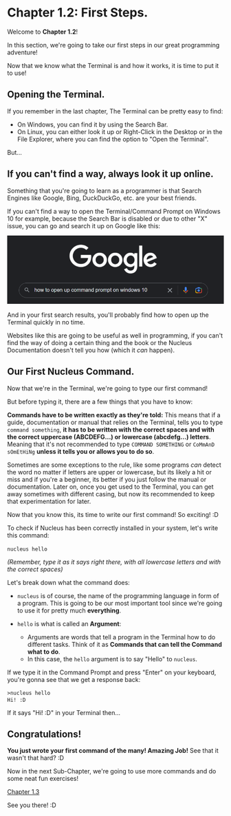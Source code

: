 # Chapter 1.2: First Steps.

Welcome to **Chapter 1.2**!

In this section, we're going to take our first steps in our great programming adventure!

Now that we know what the Terminal is and how it works, it is time to put it to use!

## Opening the Terminal.

If you remember in the last chapter, The Terminal can be pretty easy to find: 

- On Windows, you can find it by using the Search Bar.
- On Linux, you can either look it up or Right-Click in the Desktop or in the File Explorer, where you can find the option to "Open the Terminal".

But...

## If you can't find a way, always look it up online.

Something that you're going to learn as a programmer is that Search Engines like Google, Bing, DuckDuckGo, etc. are your best friends.

If you can't find a way to open the Terminal/Command Prompt on Windows 10 for example, because the Search Bar is disabled or due to other "X" issue, you can go and search it up on Google like this:

![Search Example](./Resources/9.png)

And in your first search results, you'll probably find how to open up the Terminal quickly in no time.

Websites like this are going to be useful as well in programming, if you can't find the way of doing a certain thing and the book or the Nucleus Documentation doesn't tell you how (which it *can* happen).

## Our First Nucleus Command.

Now that we're in the Terminal, we're going to type our first command!

But before typing it, there are a few things that you have to know:

**Commands have to be written exactly as they're told:** This means that if a guide, documentation or manual that relies on the Terminal, tells you to type `command something`, **it has to be written with the correct spaces and with the correct uppercase (ABCDEFG...) or lowercase (abcdefg...) letters**. Meaning that it's not recommended to type `COMMAND SOMETHING` or `CoMmAnD sOmEtHiNg` **unless it tells you or allows you to do so**.

Sometimes are some exceptions to the rule, like some programs *can* detect the word no matter if letters are upper or lowercase, but its likely a hit or miss and if you're a beginner, its better if you just follow the manual or documentation. Later on, once you get used to the Terminal, you can get away sometimes with different casing, but now its recommended to keep that experimentation for later.

Now that you know this, its time to write our first command! So exciting! :D

To check if Nucleus has been correctly installed in your system, let's write this command:

`nucleus hello`

*(Remember, type it as it says right there, with all lowercase letters and with the correct spaces)*

Let's break down what the command does:

- `nucleus` is of course, the name of the programming language in form of a program. This is going to be our most important tool since we're going to use it for pretty much **everything**.

- `hello` is what is called an **Argument**:

	- Arguments are words that tell a program in the Terminal how to do different tasks. Think of it as **Commands that can tell the Command what to do**.
	- In this case, the `hello` argument is to say "Hello" to `nucleus`.

If we type it in the Command Prompt and press "Enter" on your keyboard, you're gonna see that we get a response back:

```
>nucleus hello
Hi! :D
```

If it says "Hi! :D" in your Terminal then...

## Congratulations!

**You just wrote your first command of the many! Amazing Job!** See that it wasn't that hard? :D

Now in the next Sub-Chapter, we're going to use more commands and do some neat fun exercises!

[Chapter 1.3](Book/Chapter1/3.md)

See you there! :D